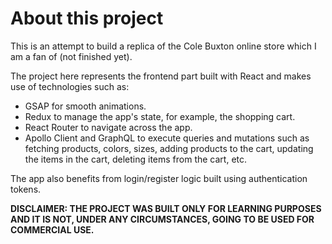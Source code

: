 # About this project

This is an attempt to build a replica of the Cole Buxton online store which I am a fan of (not finished yet).

The project here represents the frontend part built with React and makes use of technologies such as:
- GSAP for smooth animations.
- Redux to manage the app's state, for example, the shopping cart.
- React Router to navigate across the app.
- Apollo Client and GraphQL to execute queries and mutations such as fetching products, colors, sizes, adding products to the cart, updating the items in the cart, deleting items from the cart, etc.

The app also benefits from login/register logic built using authentication tokens.

**DISCLAIMER: THE PROJECT WAS BUILT ONLY FOR LEARNING PURPOSES AND IT IS NOT, UNDER ANY CIRCUMSTANCES, GOING TO BE USED FOR COMMERCIAL USE.**

